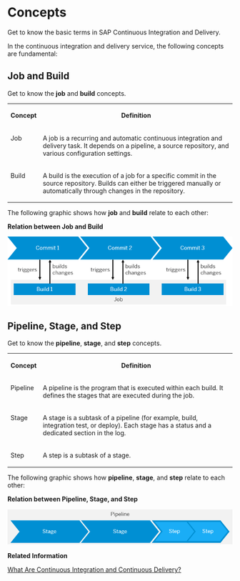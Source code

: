 <!-- loio707017c681aa4bc09d0279f08115dcae -->

# Concepts

Get to know the basic terms in SAP Continuous Integration and Delivery.

In the continuous integration and delivery service, the following concepts are fundamental:



<a name="loio707017c681aa4bc09d0279f08115dcae__section_dxw_cp3_qnb"/>

## Job and Build

Get to know the **job** and **build** concepts.


<table>
<tr>
<th valign="top">

Concept

</th>
<th valign="top">

Definition

</th>
</tr>
<tr>
<td valign="top">

Job

</td>
<td valign="top">

A job is a recurring and automatic continuous integration and delivery task. It depends on a pipeline, a source repository, and various configuration settings.

</td>
</tr>
<tr>
<td valign="top">

Build

</td>
<td valign="top">

A build is the execution of a job for a specific commit in the source repository. Builds can either be triggered manually or automatically through changes in the repository.

</td>
</tr>
</table>

The following graphic shows how **job** and **build** relate to each other:

  
  
**Relation between Job and Build**

![Relation between Job and Build](images/Job_and_Build_b9c7b89.png "Relation between Job and Build")



<a name="loio707017c681aa4bc09d0279f08115dcae__section_t3w_dp3_qnb"/>

## Pipeline, Stage, and Step

Get to know the **pipeline**, **stage**, and **step** concepts.


<table>
<tr>
<th valign="top">

Concept

</th>
<th valign="top">

Definition

</th>
</tr>
<tr>
<td valign="top">

Pipeline

</td>
<td valign="top">

A pipeline is the program that is executed within each build. It defines the stages that are executed during the job.

</td>
</tr>
<tr>
<td valign="top">

Stage

</td>
<td valign="top">

A stage is a subtask of a pipeline \(for example, build, integration test, or deploy\). Each stage has a status and a dedicated section in the log.

</td>
</tr>
<tr>
<td valign="top">

Step

</td>
<td valign="top">

A step is a subtask of a stage.

</td>
</tr>
</table>

The following graphic shows how **pipeline**, **stage**, and **step** relate to each other:

  
  
**Relation between Pipeline, Stage, and Step**

![Relation between Pipeline, Stage, and Step](images/Pipeline_Stage_and_Step_3b45e12.png "Relation between Pipeline, Stage, and Step")

**Related Information**  


[What Are Continuous Integration and Continuous Delivery?](https://help.sap.com/viewer/ee5a61247061455ab232c19179fe4c3b/Cloud/en-US/5ba483a2c97b4ad5ab0148f4a6c5a9ee.html "Get an overview of the continuous integration and delivery concepts.")

